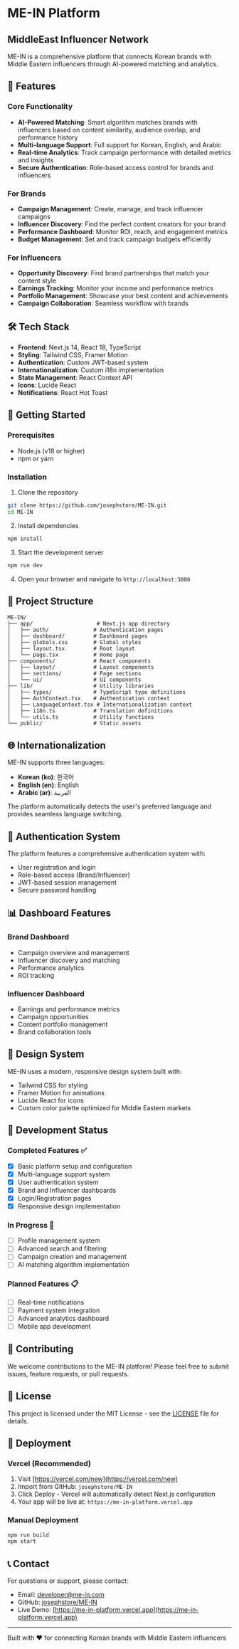 # ME-IN Platform
## MiddleEast Influencer Network

ME-IN is a comprehensive platform that connects Korean brands with Middle Eastern influencers through AI-powered matching and analytics.

## 🌟 Features

### Core Functionality
- **AI-Powered Matching**: Smart algorithm matches brands with influencers based on content similarity, audience overlap, and performance history
- **Multi-language Support**: Full support for Korean, English, and Arabic
- **Real-time Analytics**: Track campaign performance with detailed metrics and insights
- **Secure Authentication**: Role-based access control for brands and influencers

### For Brands
- **Campaign Management**: Create, manage, and track influencer campaigns
- **Influencer Discovery**: Find the perfect content creators for your brand
- **Performance Dashboard**: Monitor ROI, reach, and engagement metrics
- **Budget Management**: Set and track campaign budgets efficiently

### For Influencers
- **Opportunity Discovery**: Find brand partnerships that match your content style
- **Earnings Tracking**: Monitor your income and performance metrics
- **Portfolio Management**: Showcase your best content and achievements
- **Campaign Collaboration**: Seamless workflow with brands

## 🛠 Tech Stack

- **Frontend**: Next.js 14, React 18, TypeScript
- **Styling**: Tailwind CSS, Framer Motion
- **Authentication**: Custom JWT-based system
- **Internationalization**: Custom i18n implementation
- **State Management**: React Context API
- **Icons**: Lucide React
- **Notifications**: React Hot Toast

## 🚀 Getting Started

### Prerequisites
- Node.js (v18 or higher)
- npm or yarn

### Installation

1. Clone the repository
```bash
git clone https://github.com/josephstore/ME-IN.git
cd ME-IN
```

2. Install dependencies
```bash
npm install
```

3. Start the development server
```bash
npm run dev
```

4. Open your browser and navigate to `http://localhost:3000`

## 📁 Project Structure

```
ME-IN/
├── app/                    # Next.js app directory
│   ├── auth/              # Authentication pages
│   ├── dashboard/         # Dashboard pages
│   ├── globals.css        # Global styles
│   ├── layout.tsx         # Root layout
│   └── page.tsx           # Home page
├── components/            # React components
│   ├── layout/            # Layout components
│   ├── sections/          # Page sections
│   └── ui/                # UI components
├── lib/                   # Utility libraries
│   ├── types/             # TypeScript type definitions
│   ├── AuthContext.tsx    # Authentication context
│   ├── LanguageContext.tsx # Internationalization context
│   ├── i18n.ts            # Translation definitions
│   └── utils.ts           # Utility functions
└── public/                # Static assets
```

## 🌐 Internationalization

ME-IN supports three languages:
- **Korean (ko)**: 한국어
- **English (en)**: English  
- **Arabic (ar)**: العربية

The platform automatically detects the user's preferred language and provides seamless language switching.

## 🔐 Authentication System

The platform features a comprehensive authentication system with:
- User registration and login
- Role-based access (Brand/Influencer)
- JWT-based session management
- Secure password handling

## 📊 Dashboard Features

### Brand Dashboard
- Campaign overview and management
- Influencer discovery and matching
- Performance analytics
- ROI tracking

### Influencer Dashboard
- Earnings and performance metrics
- Campaign opportunities
- Content portfolio management
- Brand collaboration tools

## 🎨 Design System

ME-IN uses a modern, responsive design system built with:
- Tailwind CSS for styling
- Framer Motion for animations
- Lucide React for icons
- Custom color palette optimized for Middle Eastern markets

## 🔄 Development Status

### Completed Features ✅
- [x] Basic platform setup and configuration
- [x] Multi-language support system
- [x] User authentication system
- [x] Brand and Influencer dashboards
- [x] Login/Registration pages
- [x] Responsive design implementation

### In Progress 🔄
- [ ] Profile management system
- [ ] Advanced search and filtering
- [ ] Campaign creation and management
- [ ] AI matching algorithm implementation

### Planned Features 📋
- [ ] Real-time notifications
- [ ] Payment system integration
- [ ] Advanced analytics dashboard
- [ ] Mobile app development

## 🤝 Contributing

We welcome contributions to the ME-IN platform! Please feel free to submit issues, feature requests, or pull requests.

## 📄 License

This project is licensed under the MIT License - see the [LICENSE](LICENSE) file for details.

## 🚀 Deployment

### Vercel (Recommended)
1. Visit [https://vercel.com/new](https://vercel.com/new)
2. Import from GitHub: `josephstore/ME-IN`
3. Click Deploy - Vercel will automatically detect Next.js configuration
4. Your app will be live at: `https://me-in-platform.vercel.app`

### Manual Deployment
```bash
npm run build
npm start
```

## 📞 Contact

For questions or support, please contact:
- Email: developer@me-in.com
- GitHub: [josephstore/ME-IN](https://github.com/josephstore/ME-IN)
- Live Demo: [https://me-in-platform.vercel.app](https://me-in-platform.vercel.app)

---

Built with ❤️ for connecting Korean brands with Middle Eastern influencers
